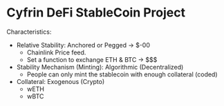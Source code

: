 # Cyfrin DeFi StableCoin Project

Characteristics:

- Relative Stability: Anchored or Pegged -> $-00
  - Chainlink Price feed.
  - Set a function to exchange ETH & BTC -> $$$
- Stability Mechanism (Minting): Algorithmic (Decentralized)
  - People can only mint the stablecoin with enough collateral (coded)
- Collateral: Exogenous (Crypto)
  - wETH
  - wBTC
